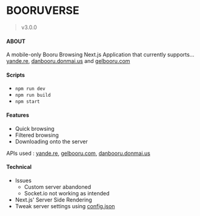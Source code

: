 # BOORUVERSE
> v3.0.0 
> 

#### ABOUT 
A mobile-only Booru Browsing Next.js Application that currently supports... [yande.re](https://yande.re/post), [danbooru.donmai.us](https://danbooru.donmai.us/posts) and [gelbooru.com](https://gelbooru.com/index.php?page=post&s=list&tags=all)

#### Scripts
- `npm run dev` 
- `npm run build`
- `npm start`


#### Features
- Quick browsing
- Filtered browsing
- Downloading onto the server

APIs used :
[yande.re](https://yande.re/help/api),
[gelbooru.com](https://gelbooru.com/index.php?page=wiki&s=view&id=18780),
[danbooru.donmai.us](https://danbooru.donmai.us/wiki_pages/help:api)

#### Technical
- Issues
  - Custom server abandoned
  - Socket.io not working as intended 
- Next.js' Server Side Rendering
- Tweak server settings using [config.json](./config.json)
